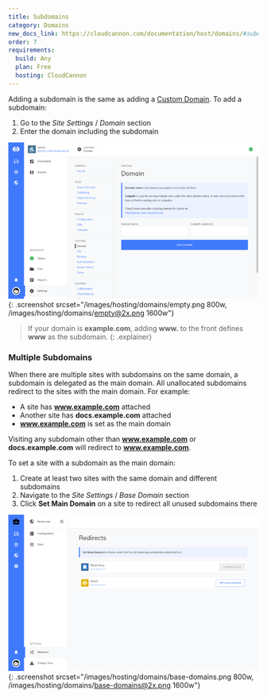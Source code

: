 ```yaml
---
title: Subdomains
category: Domains
new_docs_link: https://cloudcannon.com/documentation/host/domains/#subdomains
order: 7
requirements:
  build: Any
  plan: Free
  hosting: CloudCannon
---
```


Adding a subdomain is the same as adding a [Custom Domain](/hosting/domains/custom-domains/). To add a subdomain:

1. Go to the *Site Settings* / *Domain* section
2. Enter the domain including the subdomain

![Site settings domain section with subdomain](/images/hosting/domains/empty.png){: .screenshot srcset="/images/hosting/domains/empty.png 800w, /images/hosting/domains/empty@2x.png 1600w"}

> If your domain is **example.com**, adding **www.** to the front defines **www** as the subdomain.
{: .explainer}

### Multiple Subdomains

When there are multiple sites with subdomains on the same domain, a subdomain is delegated as the main domain. All unallocated subdomains redirect to the sites with the main domain. For example:

* A site has **www.example.com** attached
* Another site has **docs.example.com** attached
* **www.example.com** is set as the main domain

Visiting any subdomain other than **www.example.com** or **docs.example.com** will redirect to **www.example.com**.

To set a site with a subdomain as the main domain:

1. Create at least two sites with the same domain and different subdomains
2. Navigate to the *Site Settings* / *Base Domain* section
3. Click **Set Main Domain** on a site to redirect all unused subdomains there

![CloudCannon Base Domain interface](/images/hosting/domains/base-domains.png){: .screenshot srcset="/images/hosting/domains/base-domains.png 800w, /images/hosting/domains/base-domains@2x.png 1600w"}